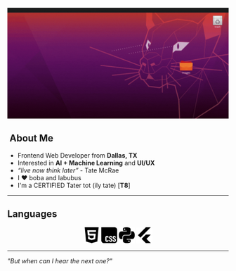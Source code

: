 <p align="center">
  <img src="banner.GIF" alt="really cool banner i made myself :D" width="600" />
</p>

## ​​​ About Me  
- Frontend Web Developer from **Dallas, TX**  
- Interested in **AI + Machine Learning** and **UI/UX**
- *“live now think later”* - Tate McRae
- I ❤️ boba and labubus
- I'm a CERTIFIED Tater tot (ily tate) [**T8**]

---

##  Languages  
<p align="center">
  <img src="icons/html5.svg" alt="HTML5" width="36" height="36" />
  <img src="icons/css.svg" alt="CSS3" width="36" height="36" />
  <img src="icons/python.svg" alt="Python" width="36" height="36" />
  <img src="icons/flutter.svg" alt="Flutter" width="36" height="36" />
</p>

---

*"But when can I hear the next one?"*
  </a>
</p>
